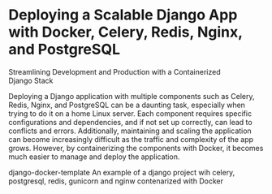 # Deploying a Scalable Django App with Docker, Celery, Redis, Nginx, and PostgreSQL
Streamlining Development and Production with a Containerized Django Stack

Deploying a Django application with multiple components such as Celery, Redis, Nginx, and PostgreSQL can be a daunting task, 
especially when trying to do it on a home Linux server. Each component requires specific configurations and dependencies, 
and if not set up correctly, can lead to conflicts and errors. Additionally, maintaining and scaling the application can become 
increasingly difficult as the traffic and complexity of the app grows. However, by containerizing the components with Docker, 
it becomes much easier to manage and deploy the application.

django-docker-template
An example of a django project wih celery, postgresql, redis, gunicorn and nginw contenarized with Docker
